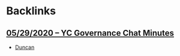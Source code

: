 
# Backlinks
## [05/29/2020 – YC Governance Chat Minutes](<05/29/2020 – YC Governance Chat Minutes.md>)
- [Duncan](<Duncan.md>)

